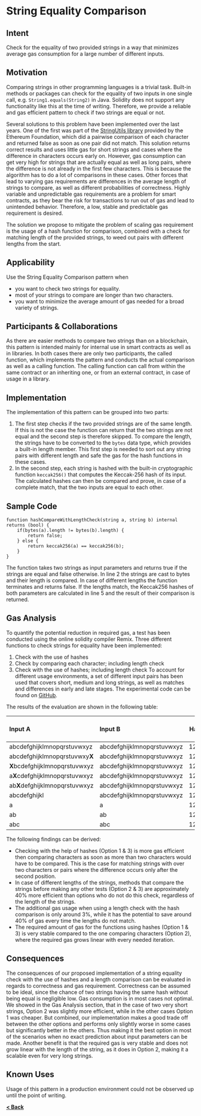 # String Equality Comparison

## Intent

Check for the equality of two provided strings in a way that minimizes average gas consumption for a large number of different inputs.

## Motivation

Comparing strings in other programming languages is a trivial task. Built-in methods or packages can check for the equality of two inputs in one single call, e.g. `String1.equals(String2)` in Java. Solidity does not support any functionality like this at the time of writing. Therefore, we provide a reliable and gas efficient pattern to check if two strings are equal or not.

Several solutions to this problem have been implemented over the last years. One of the first was part of the [StringUtils library](https://github.com/ethereum/dapp-bin/blob/master/library/stringUtils.sol) provided by the Ethereum Foundation, which did a pairwise comparison of each character and returned false as soon as one pair did not match. This solution returns correct results and uses little gas for short strings and cases where the difference in characters occurs early on. However, gas consumption can get very high for strings that are actually equal as well as long pairs, where the difference is not already in the first few characters. This is because the algorithm has to do a lot of comparisons in these cases. Other forces that lead to varying gas requirements are differences in the average length of strings to compare, as well as different probabilities of correctness. Highly variable and unpredictable gas requirements are a problem for smart contracts, as they bear the risk for transactions to run out of gas and lead to unintended behavior. Therefore, a low, stable and predictable gas requirement is desired.

The solution we propose to mitigate the problem of scaling gas requirement is the usage of a hash function for comparison, combined with a check for matching length of the provided strings, to weed out pairs with different lengths from the start.

## Applicability

Use the String Equality Comparison pattern when
* you want to check two strings for equality.
* most of your strings to compare are longer than two characters.
* you want to minimize the average amount of gas needed for a broad variety of strings.

## Participants & Collaborations

As there are easier methods to compare two strings than on a blockchain, this pattern is intended mainly for internal use in smart contracts as well as in libraries. In both cases there are only two participants, the called function, which implements the pattern and conducts the actual comparison as well as a calling function. The calling function can call from within the same contract or an inheriting one, or from an external contract, in case of usage in a library.

## Implementation

The implementation of this pattern can be grouped into two parts:
1. The first step checks if the two provided strings are of the same length. If this is not the case the function can return that the two strings are not equal and the second step is therefore skipped. To compare the length, the strings have to be converted to the `bytes` data type, which provides a built-in length member. This first step is needed to sort out any string pairs with different length and safe the gas for the hash functions in these cases.
2. In the second step, each string is hashed with the built-in cryptographic function `keccak256()` that computes the Keccak-256 hash of its input. The calculated hashes can then be compared and prove, in case of a complete match, that the two inputs are equal to each other.

## Sample Code

```Solidity
function hashCompareWithLengthCheck(string a, string b) internal returns (bool) {
    if(bytes(a).length != bytes(b).length) {
        return false;
    } else {
        return keccak256(a) == keccak256(b);
    }
}
```

The function takes two strings as input parameters and returns true if the strings are equal and false otherwise. In line 2 the strings are cast to bytes and their length is compared. In case of different lengths the function terminates and returns false. If the lengths match, the Keccak256 hashes of both parameters are calculated in line 5 and the result of their comparison is returned. 

## Gas Analysis

To quantify the potential reduction in required gas, a test has been conducted using the online solidity compiler Remix. Three different functions to check strings for equality have been implemented:
1. Check with the use of hashes
2. Check by comparing each character; including length check
3. Check with the use of hashes; including length check
To account for different usage environments, a set of different input pairs has been used that covers short, medium and long strings, as well as matches and differences in early and late stages. The experimental code can be found on [GitHub](https://github.com/fravoll/solidity-patterns/blob/master/StringEqualityComparison/StringEqualityComparisonGasExample.sol).


The results of the evaluation are shown in the following table:

| Input A                    | Input B                    | Hash  | Character + Lenght | Hash + Length |
| :-------------             |:-------------              | -----:| ------------------:|--------------:|
| abcdefghijklmnopqrstuvwxyz | abcdefghijklmnopqrstuvwxyz | 1225  | 7062               | 1261
| abcdefghijklmnopqrstuvwxy**X** | abcdefghijklmnopqrstuvwxyz      |   1225 | 7012 | 1261
| **X**bcdefghijklmnopqrstuvwxyz | abcdefghijklmnopqrstuvwxyz      |    1225 | 912 | 1261
| a**X**cdefghijklmnopqrstuvwxyz | abcdefghijklmnopqrstuvwxyz      |    1225 | 1156 | 1261
| ab**X**defghijklmnopqrstuvwxyz | abcdefghijklmnopqrstuvwxyz      |    1225 | 1400 | 1261
| abcdefghijkl | abcdefghijklmnopqrstuvwxyz      |    1225 | 690 | 707
| a | a      |    1225 | 962 | 1261
| ab | ab      |    1225 | 1156 | 1261
| abc | abc      |    1225 | 1450 | 1261

The following findings can be derived:
* Checking with the help of hashes (Option 1 & 3) is more gas efficient then comparing characters as soon as more than two characters would have to be compared. This is the case for matching strings with over two characters or pairs where the difference occurs only after the second position.
* In case of different lengths of the strings, methods that compare the strings before making any other tests (Option 2 & 3) are approximately 40% more efficient than options who do not do this check, regardless of the length of the strings.
* The additional gas usage when using a length check with the hash comparison is only around 3%, while it has the potential to save around 40% of gas every time the lengths do not match.
* The required amount of gas for the functions using hashes (Option 1 & 3) is very stable compared to the one comparing characters (Option 2), where the required gas grows linear with every needed iteration.

## Consequences

The consequences of our proposed implementation of a string equality check with the use of hashes and a length comparison can be evaluated in regards to correctness and gas requirement. Correctness can be assumed to be ideal, since the chance of two strings having the same hash without being equal is negligible low. Gas consumption is in most cases not optimal. We showed in the Gas Analysis section, that in the case of two very short strings, Option 2 was slightly more efficient, while in the other cases Option 1 was cheaper. But combined, our implementation makes a good trade off between the other options and performs only slightly worse in some cases but significantly better in the others. Thus making it the best option in most of the scenarios when no exact prediction about input parameters can be made. Another benefit is that the required gas is very stable and does not grow linear with the length of the string, as it does in Option 2, making it a scalable even for very long strings.

## Known Uses
Usage of this pattern in a production environment could not be observed up until the point of writing. 

[**< Back**](https://fravoll.github.io/solidity-patterns/)
